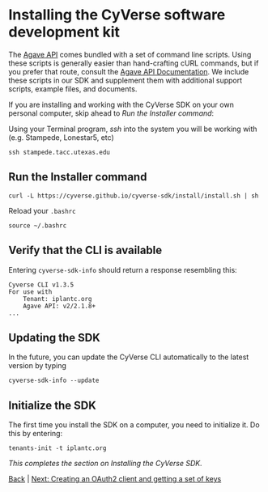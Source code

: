 Installing the CyVerse software development kit
===============================================

The [Agave API](https://agaveapi.co) comes bundled with a set of command line scripts. Using these scripts is generally easier than hand-crafting cURL commands, but if you prefer that route, consult the [Agave API Documentation](http://agaveapi.co/documentation/). We include these scripts in our SDK and supplement them with additional support scripts, example files, and documents.

If you are installing and working with the CyVerse SDK on your own personal computer, skip ahead to _Run the Installer command_:

Using your Terminal program, *ssh* into the system you will be working with (e.g. Stampede, Lonestar5, etc)

```ssh stampede.tacc.utexas.edu```

Run the Installer command
-------------------------

```curl -L https://cyverse.github.io/cyverse-sdk/install/install.sh | sh```

Reload your ```.bashrc```

```source ~/.bashrc```

Verify that the CLI is available
---------------------------------

Entering ```cyverse-sdk-info``` should return a response resembling this:

```
Cyverse CLI v1.3.5
For use with
    Tenant: iplantc.org
    Agave API: v2/2.1.8+
...
```

Updating the SDK
----------------

In the future, you can update the CyVerse CLI automatically to the latest version by typing

```cyverse-sdk-info --update```

Initialize the SDK
------------------

The first time you install the SDK on a computer, you need to initialize it. Do this by entering:


```tenants-init -t iplantc.org```

*This completes the section on Installing the CyVerse SDK.*

[Back](getting-started.md) | [Next: Creating an OAuth2 client and getting a set of keys](getting-started-client-create.md)
